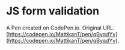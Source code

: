 # JS form validation

A Pen created on CodePen.io. Original URL: [https://codepen.io/MattikanT/pen/qByqdYv](https://codepen.io/MattikanT/pen/qByqdYv).

